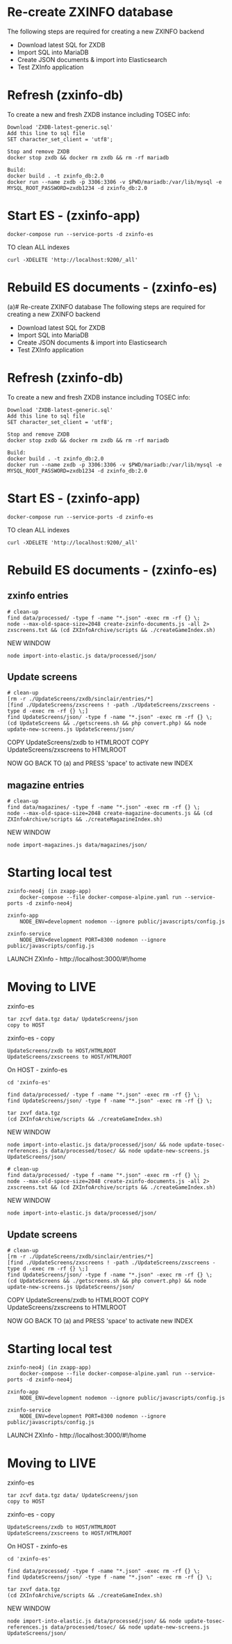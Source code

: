 # Re-create ZXINFO database
The following steps are required for creating a new ZXINFO backend

* Download latest SQL for ZXDB
* Import SQL into MariaDB
* Create JSON documents & import into Elasticsearch
* Test ZXInfo application

# Refresh (zxinfo-db)
To create a new and fresh ZXDB instance including TOSEC info:
````
Download 'ZXDB-latest-generic.sql'
Add this line to sql file
SET character_set_client = 'utf8';

Stop and remove ZXDB
docker stop zxdb && docker rm zxdb && rm -rf mariadb

Build:
docker build . -t zxinfo_db:2.0
docker run --name zxdb -p 3306:3306 -v $PWD/mariadb:/var/lib/mysql -e MYSQL_ROOT_PASSWORD=zxdb1234 -d zxinfo_db:2.0
````

# Start ES - (zxinfo-app)
````
docker-compose run --service-ports -d zxinfo-es
````
TO clean ALL indexes
````
curl -XDELETE 'http://localhost:9200/_all'
````

# Rebuild ES documents - (zxinfo-es)
(a)# Re-create ZXINFO database
The following steps are required for creating a new ZXINFO backend

* Download latest SQL for ZXDB
* Import SQL into MariaDB
* Create JSON documents & import into Elasticsearch
* Test ZXInfo application

# Refresh (zxinfo-db)
To create a new and fresh ZXDB instance including TOSEC info:
````
Download 'ZXDB-latest-generic.sql'
Add this line to sql file
SET character_set_client = 'utf8';

Stop and remove ZXDB
docker stop zxdb && docker rm zxdb && rm -rf mariadb

Build:
docker build . -t zxinfo_db:2.0
docker run --name zxdb -p 3306:3306 -v $PWD/mariadb:/var/lib/mysql -e MYSQL_ROOT_PASSWORD=zxdb1234 -d zxinfo_db:2.0
````

# Start ES - (zxinfo-app)
````
docker-compose run --service-ports -d zxinfo-es
````
TO clean ALL indexes
````
curl -XDELETE 'http://localhost:9200/_all'
````

# Rebuild ES documents - (zxinfo-es)
## zxinfo entries
````
# clean-up
find data/processed/ -type f -name "*.json" -exec rm -rf {} \;
node --max-old-space-size=2048 create-zxinfo-documents.js -all 2> zxscreens.txt && (cd ZXInfoArchive/scripts && ./createGameIndex.sh)
````
NEW WINDOW
````
node import-into-elastic.js data/processed/json/
````

## Update screens
````
# clean-up
[rm -r ./UpdateScreens/zxdb/sinclair/entries/*]
[find ./UpdateScreens/zxscreens ! -path ./UpdateScreens/zxscreens -type d -exec rm -rf {} \;]
find UpdateScreens/json/ -type f -name "*.json" -exec rm -rf {} \;
(cd UpdateScreens && ./getscreens.sh && php convert.php) && node update-new-screens.js UpdateScreens/json/
````
COPY UpdateScreens/zxdb to HTMLROOT
COPY UpdateScreens/zxscreens to HTMLROOT

NOW GO BACK TO (a) and PRESS 'space' to activate new INDEX

## magazine entries
````
# clean-up
find data/magazines/ -type f -name "*.json" -exec rm -rf {} \;
node --max-old-space-size=2048 create-magazine-documents.js && (cd ZXInfoArchive/scripts && ./createMagazineIndex.sh)
````
NEW WINDOW
````
node import-magazines.js data/magazines/json/
````

# Starting local test

````
zxinfo-neo4j (in zxapp-app)
	docker-compose --file docker-compose-alpine.yaml run --service-ports -d zxinfo-neo4j

zxinfo-app
	NODE_ENV=development nodemon --ignore public/javascripts/config.js

zxinfo-service
	NODE_ENV=development PORT=8300 nodemon --ignore public/javascripts/config.js
````

LAUNCH ZXInfo - http://localhost:3000/#!/home

# Moving to LIVE
zxinfo-es
````
tar zcvf data.tgz data/ UpdateScreens/json
copy to HOST
````

zxinfo-es - copy 
````
UpdateScreens/zxdb to HOST/HTMLROOT
UpdateScreens/zxscreens to HOST/HTMLROOT
````

On HOST - zxinfo-es

````
cd 'zxinfo-es'

find data/processed/ -type f -name "*.json" -exec rm -rf {} \;
find UpdateScreens/json/ -type f -name "*.json" -exec rm -rf {} \;

tar zxvf data.tgz
(cd ZXInfoArchive/scripts && ./createGameIndex.sh)
````
NEW WINDOW
````
node import-into-elastic.js data/processed/json/ && node update-tosec-references.js data/processed/tosec/ && node update-new-screens.js UpdateScreens/json/ 
````

````
# clean-up
find data/processed/ -type f -name "*.json" -exec rm -rf {} \;
node --max-old-space-size=2048 create-zxinfo-documents.js -all 2> zxscreens.txt && (cd ZXInfoArchive/scripts && ./createGameIndex.sh)
````
NEW WINDOW
````
node import-into-elastic.js data/processed/json/
````

## Update screens
````
# clean-up
[rm -r ./UpdateScreens/zxdb/sinclair/entries/*]
[find ./UpdateScreens/zxscreens ! -path ./UpdateScreens/zxscreens -type d -exec rm -rf {} \;]
find UpdateScreens/json/ -type f -name "*.json" -exec rm -rf {} \;
(cd UpdateScreens && ./getscreens.sh && php convert.php) && node update-new-screens.js UpdateScreens/json/
````
COPY UpdateScreens/zxdb to HTMLROOT
COPY UpdateScreens/zxscreens to HTMLROOT

NOW GO BACK TO (a) and PRESS 'space' to activate new INDEX

# Starting local test

````
zxinfo-neo4j (in zxapp-app)
	docker-compose --file docker-compose-alpine.yaml run --service-ports -d zxinfo-neo4j

zxinfo-app
	NODE_ENV=development nodemon --ignore public/javascripts/config.js

zxinfo-service
	NODE_ENV=development PORT=8300 nodemon --ignore public/javascripts/config.js
````

LAUNCH ZXInfo - http://localhost:3000/#!/home

# Moving to LIVE
zxinfo-es
````
tar zcvf data.tgz data/ UpdateScreens/json
copy to HOST
````

zxinfo-es - copy 
````
UpdateScreens/zxdb to HOST/HTMLROOT
UpdateScreens/zxscreens to HOST/HTMLROOT
````

On HOST - zxinfo-es

````
cd 'zxinfo-es'

find data/processed/ -type f -name "*.json" -exec rm -rf {} \;
find UpdateScreens/json/ -type f -name "*.json" -exec rm -rf {} \;

tar zxvf data.tgz
(cd ZXInfoArchive/scripts && ./createGameIndex.sh)
````
NEW WINDOW
````
node import-into-elastic.js data/processed/json/ && node update-tosec-references.js data/processed/tosec/ && node update-new-screens.js UpdateScreens/json/ 
````
